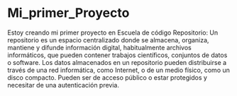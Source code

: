 # Mi_primer_Proyecto
Estoy creando mi primer proyecto en Escuela de código
Repositorio: Un repositorio es un espacio centralizado donde se almacena, organiza, mantiene y difunde información digital, habitualmente archivos informáticos, que pueden contener trabajos científicos, conjuntos de datos o software. 
Los datos almacenados en un repositorio pueden distribuirse a través de una red informática, como Internet, o de un medio físico, como un disco compacto. Pueden ser de acceso público o estar protegidos y necesitar de una autenticación previa.
